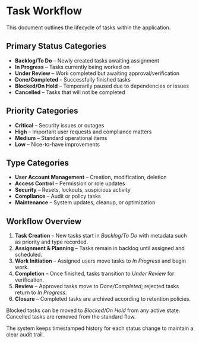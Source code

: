 # Task Workflow

This document outlines the lifecycle of tasks within the application.

## Primary Status Categories
- **Backlog/To Do** – Newly created tasks awaiting assignment
- **In Progress** – Tasks currently being worked on
- **Under Review** – Work completed but awaiting approval/verification
- **Done/Completed** – Successfully finished tasks
- **Blocked/On Hold** – Temporarily paused due to dependencies or issues
- **Cancelled** – Tasks that will not be completed

## Priority Categories
- **Critical** – Security issues or outages
- **High** – Important user requests and compliance matters
- **Medium** – Standard operational items
- **Low** – Nice-to-have improvements

## Type Categories
- **User Account Management** – Creation, modification, deletion
- **Access Control** – Permission or role updates
- **Security** – Resets, lockouts, suspicious activity
- **Compliance** – Audit or policy tasks
- **Maintenance** – System updates, cleanup, or optimization

## Workflow Overview
1. **Task Creation** – New tasks start in *Backlog/To Do* with metadata such as priority and type recorded.
2. **Assignment & Planning** – Tasks remain in backlog until assigned and scheduled.
3. **Work Initiation** – Assigned users move tasks to *In Progress* and begin work.
4. **Completion** – Once finished, tasks transition to *Under Review* for verification.
5. **Review** – Approved tasks move to *Done/Completed*; rejected tasks return to *In Progress*.
6. **Closure** – Completed tasks are archived according to retention policies.

Blocked tasks can be moved to *Blocked/On Hold* from any active state. Cancelled tasks are removed from the standard flow.

The system keeps timestamped history for each status change to maintain a clear audit trail.
